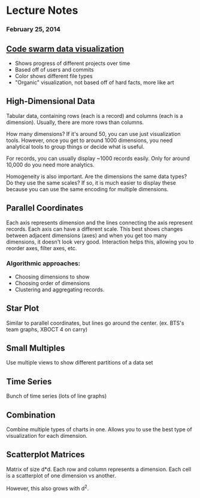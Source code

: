 Lecture Notes
=============
### February 25, 2014

[Code swarm data visualization](vis.cs.ucdavis.edu/~ogawa/codeswarm)
-------------------------------------------------------------------

* Shows progress of different projects over time
* Based off of users and commits
* Color shows different file types
* "Organic" visualization, not based off of hard facts, more like art

High-Dimensional Data
---------------------

Tabular data, containing rows (each is a record) and columns (each is a dimension).
Usually, there are more rows than columns.

How many dimensions?
If it's around 50, you can use just visualization tools.
However, once you get to around 1000 dimensions, you need analytical tools to group things or decide what is useful.

For records, you can usually display ~1000 records easily.
Only for around 10,000 do you need more analytics.

Homogeneity is also important.
Are the dimensions the same data types?
Do they use the same scales?
If so, it is much easier to display these because you can use the same encoding for multiple dimensions.

Parallel Coordinates
--------------------

Each axis represents dimension and the lines connecting the axis represent records.
Each axis can have a different scale.
This best shows changes between adjacent dimensions (axes) and when you get too many dimensions, it doesn't look very good.
Interaction helps this, allowing you to reorder axes, filter axes, etc.

### Algorithmic approaches:

* Choosing dimensions to show
* Choosing order of dimensions
* Clustering and aggregating records.

Star Plot
---------

Similar to parallel coordinates, but lines go around the center.
(ex. BTS's team graphs, XBOCT 4 on carry)

Small Multiples
---------------

Use multiple views to show different partitions of a data set

Time Series
-----------

Bunch of time series (lots of line graphs)

Combination
-----------

Combine multiple types of charts in one.
Allows you to use the best type of visualization for each dimension.

Scatterplot Matrices
--------------------

Matrix of size d*d.
Each row and column represents a dimension.
Each cell is a scatterplot of one dimension vs another.

However, this also grows with d<sup>2</sup>.
